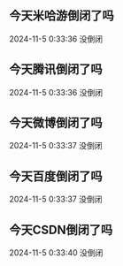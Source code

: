 ## 今天米哈游倒闭了吗

2024-11-5 0:33:36 没倒闭

## 今天腾讯倒闭了吗

2024-11-5 0:33:36 没倒闭

## 今天微博倒闭了吗

2024-11-5 0:33:37 没倒闭

## 今天百度倒闭了吗

2024-11-5 0:33:37 没倒闭

## 今天CSDN倒闭了吗

2024-11-5 0:33:40 没倒闭

